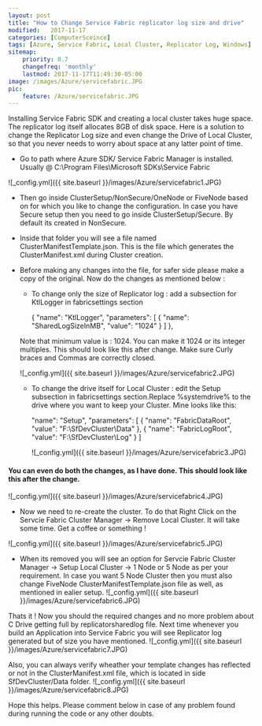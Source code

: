 ```yaml
---
layout: post
title: "How to Change Service Fabric replicator log size and drive"
modified:   2017-11-17
categories: [ComputerSceince]
tags: [Azure, Service Fabric, Local Cluster, Replicator Log, Windows]
sitemap:
    priority: 0.7
    changefreq: 'monthly'
    lastmod: 2017-11-17T11:49:30-05:00
image: /images/Azure/servicefabric.JPG
pic: 
    feature: /Azure/servicefabric.JPG
---
```

Installing Service Fabric SDK and creating a local cluster takes huge space. The replicator log itself allocates 8GB of disk space.
Here is a solution to change the Replicator Log size and even change the Drive of Local Cluster, so that you never needs to worry about space at any 
latter point of time.


- Go to path where Azure SDK/ Service Fabric Manager is installed. Usually @ C:\Program Files\Microsoft SDKs\Service Fabric

![_config.yml]({{ site.baseurl }}/images/Azure/servicefabric1.JPG)
- Then go inside ClusterSetup/NonSecure/OneNode or FiveNode based on for which you like to change the configuration. In case
you have Secure setup then you need to go inside ClusterSetup/Secure. By default its created in NonSecure.
- Inside that folder you will see a file named ClusterManifestTemplate.json. This is the file which generates the ClusterManifest.xml during Cluster creation.
- Before making any changes into the file, for safer side please make a copy of the original. Now do the changes as mentioned below :
    - To change only the size of Replicator log : add a subsection for KtlLogger in fabricsettings section
    
      {
		"name": "KtlLogger",
		"parameters": [
		  {
          "name": "SharedLogSizeInMB",
          "value": "1024"
		  }
        ]
	  },
	  
	Note that minimum value is : 1024. You can make it 1024 or its integer multiples. 
	This should look like this after change. Make sure Curly braces and Commas are correctly closed.
	
   	 ![_config.yml]({{ site.baseurl }}/images/Azure/servicefabric2.JPG)
    
    - To change the drive itself for Local Cluster : edit the Setup subsection in fabricsettings section.Replace %systemdrive% 	    to the drive where you want to keep your Cluster. Mine looks like this: 
    
        "name": "Setup",
        "parameters": [
          {
            "name": "FabricDataRoot",
            "value": "F:\\SfDevCluster\\Data"
          },
          {
            "name": "FabricLogRoot",
            "value": "F:\\SfDevCluster\\Log"
          }
        ]
	
        ![_config.yml]({{ site.baseurl }}/images/Azure/servicefabric3.JPG)

#### You can even do both the changes, as I have done. This should look like this after the change.
![_config.yml]({{ site.baseurl }}/images/Azure/servicefabric4.JPG) 

- Now we need to re-create the cluster. To do that Right Click on the Servcie Fabric Cluster Manager -> Remove Local Cluster. It will take some time. Get a coffee or something !

![_config.yml]({{ site.baseurl }}/images/Azure/servicefabric5.JPG) 

- When its removed you will see an option for  Servcie Fabric Cluster Manager -> Setup Local Cluster -> 1 Node  or 5 Node as per your requirement.
In case you want 5 Node Cluster then you must also change FiveNode ClusterManifestTemplate.json file as well, as mentioned in ealier setup.
![_config.yml]({{ site.baseurl }}/images/Azure/servicefabric6.JPG)

Thats it ! Now you should the required changes and no more problem about C Drive getting full by replicatorsharedlog file.
Next time whenever you build an Application into Service Fabric you will see Replicator log generated but of size you have mentioned.
![_config.yml]({{ site.baseurl }}/images/Azure/servicefabric7.JPG)

Also, you can always verify wheather your template changes has reflected or not in the ClusterManifest.xml file, which is located in side SfDevCluster/Data folder.
![_config.yml]({{ site.baseurl }}/images/Azure/servicefabric8.JPG)

Hope this helps. Please comment below in case of any problem found during running the code or any other doubts.
